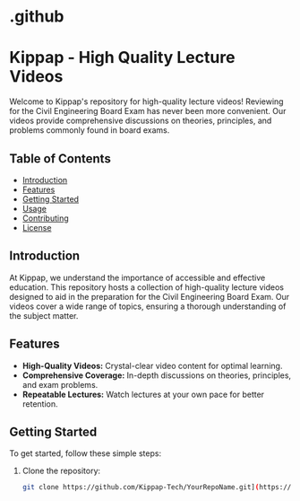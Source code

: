 # .github

# Kippap - High Quality Lecture Videos

Welcome to Kippap's repository for high-quality lecture videos! Reviewing for the Civil Engineering Board Exam has never been more convenient. Our videos provide comprehensive discussions on theories, principles, and problems commonly found in board exams.

## Table of Contents

- [Introduction](#introduction)
- [Features](#features)
- [Getting Started](#getting-started)
- [Usage](#usage)
- [Contributing](#contributing)
- [License](#license)

## Introduction

At Kippap, we understand the importance of accessible and effective education. This repository hosts a collection of high-quality lecture videos designed to aid in the preparation for the Civil Engineering Board Exam. Our videos cover a wide range of topics, ensuring a thorough understanding of the subject matter.

## Features

- **High-Quality Videos:** Crystal-clear video content for optimal learning.
- **Comprehensive Coverage:** In-depth discussions on theories, principles, and exam problems.
- **Repeatable Lectures:** Watch lectures at your own pace for better retention.

## Getting Started

To get started, follow these simple steps:

1. Clone the repository:
   ```bash
   git clone https://github.com/Kippap-Tech/YourRepoName.git](https://github.com/Kippap-Tech)https://github.com/Kippap-Tech
